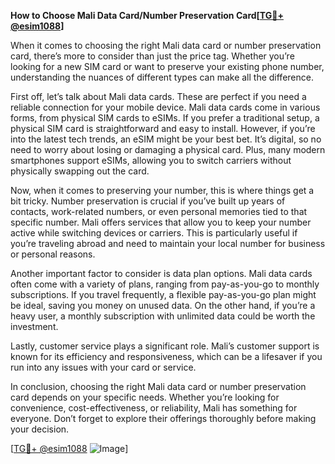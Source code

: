 **How to Choose Mali Data Card/Number Preservation Card[[TG💪+ @esim1088](https://t.me/s/esim1088)]**

When it comes to choosing the right Mali data card or number preservation card, there’s more to consider than just the price tag. Whether you’re looking for a new SIM card or want to preserve your existing phone number, understanding the nuances of different types can make all the difference.

First off, let’s talk about Mali data cards. These are perfect if you need a reliable connection for your mobile device. Mali data cards come in various forms, from physical SIM cards to eSIMs. If you prefer a traditional setup, a physical SIM card is straightforward and easy to install. However, if you’re into the latest tech trends, an eSIM might be your best bet. It’s digital, so no need to worry about losing or damaging a physical card. Plus, many modern smartphones support eSIMs, allowing you to switch carriers without physically swapping out the card.

Now, when it comes to preserving your number, this is where things get a bit tricky. Number preservation is crucial if you’ve built up years of contacts, work-related numbers, or even personal memories tied to that specific number. Mali offers services that allow you to keep your number active while switching devices or carriers. This is particularly useful if you’re traveling abroad and need to maintain your local number for business or personal reasons.

Another important factor to consider is data plan options. Mali data cards often come with a variety of plans, ranging from pay-as-you-go to monthly subscriptions. If you travel frequently, a flexible pay-as-you-go plan might be ideal, saving you money on unused data. On the other hand, if you’re a heavy user, a monthly subscription with unlimited data could be worth the investment.

Lastly, customer service plays a significant role. Mali’s customer support is known for its efficiency and responsiveness, which can be a lifesaver if you run into any issues with your card or service.

In conclusion, choosing the right Mali data card or number preservation card depends on your specific needs. Whether you’re looking for convenience, cost-effectiveness, or reliability, Mali has something for everyone. Don’t forget to explore their offerings thoroughly before making your decision. 

[[TG💪+ @esim1088](https://t.me/s/esim1088) ![Image](https://i.postimg.cc/Y0z9fWf4/image.png)]